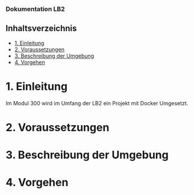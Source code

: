 ### Dokumentation LB2
## Inhaltsverzeichnis
- [1. Einleitung](#1-einleitung)
- [2. Voraussetzungen](#2-voraussetzungen)
- [3. Beschreibung der Umgebung](#3-beschreibung-der-umgebung)
- [4. Vorgehen](#4-vorgehen)

# 1. Einleitung
Im Modul 300 wird im Umfang der LB2 ein Projekt mit Docker Umgesetzt.

# 2. Voraussetzungen

# 3. Beschreibung der Umgebung

# 4. Vorgehen